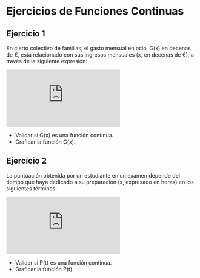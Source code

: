 # Ejercicios de Funciones Continuas

## Ejercicio 1

En cierto colectivo de familias, el gasto mensual en ocio, G(x) en decenas de €, está relacionado con sus ingresos mensuales (x, en decenas de €), a través de la siguiente expresión:

![equation_exercise_01](https://latex.codecogs.com/gif.latex?G%28x%29%3D%5Cbegin%7BBmatrix%7D%200.02x-1%20%26%20si%260%5Cleq%20x%5Cleq%20100%20%5C%5C%20%5Cfrac%7B30x%7D%7B2x&plus;2300%7D%20%26%20si%26%20100%20%3C%20x%20%5Cend%7BBmatrix%7D)

* Validar si G(x) es una función continua.
* Graficar la función G(x).

## Ejercicio 2

La puntuación obtenida por un estudiante en un examen depende del tiempo que haya dedicado a su preparación (x, expresado en horas) en los siguientes términos:

![equation_exercise_02](https://latex.codecogs.com/gif.latex?P%28t%29%3D%5Cbegin%7BBmatrix%7D%20%5Cfrac%7Bt%7D%7B3%7D%20%26%20si%260%5Cleq%20t%5Cleq%2015%20%5C%5C%20%5Cfrac%7B2t%7D%7B0.2t&plus;3%7D%20%26%20si%26%2015%20%3C%20t%20%5Cend%7BBmatrix%7D)

* Validar si P(t) es una función continua.
* Graficar la función P(t).
